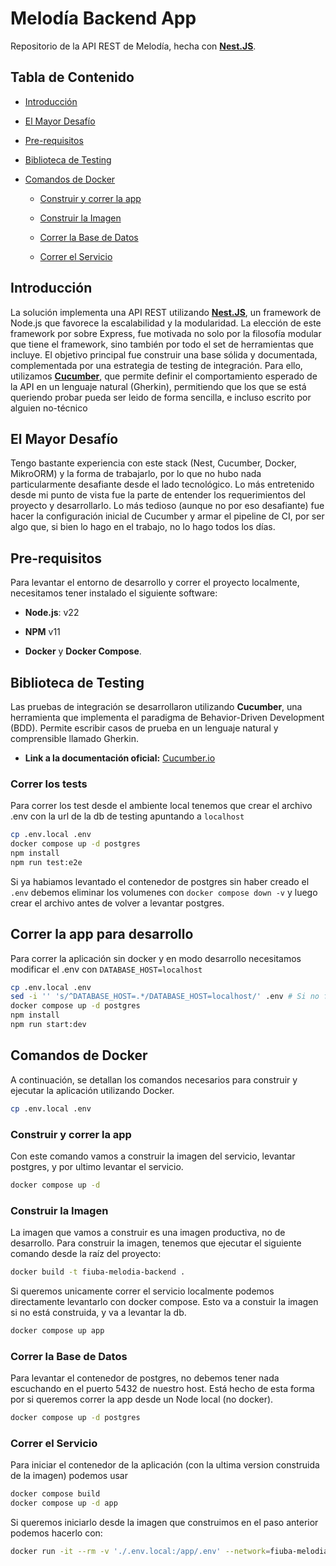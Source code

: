 Melodía Backend App
=========================================================

Repositorio de la API REST de Melodía, hecha con [**Nest.JS**](https://nestjs.com/).

Tabla de Contenido
------------------

*   [Introducción](#introducción)
    
*   [El Mayor Desafío](#el-mayor-desafío)
    
*   [Pre-requisitos](#pre-requisitos)
    
*   [Biblioteca de Testing](#biblioteca-de-testing)
    
*   [Comandos de Docker](#comandos-de-docker)
    
    *   [Construir y correr la app](#construir-y-correr-la-app)

    *   [Construir la Imagen](#construir-la-imagen)
        
    *   [Correr la Base de Datos](#correr-la-base-de-datos)
        
    *   [Correr el Servicio](#correr-el-servicio)
        

Introducción
------------

La solución implementa una API REST utilizando [**Nest.JS**](https://nestjs.com/), un framework de Node.js que favorece la escalabilidad y la modularidad. La elección de este framework por sobre Express, fue motivada no solo por la filosofía modular que tiene el framework, sino también por todo el set de herramientas que incluye. El objetivo principal fue construir una base sólida y documentada, complementada por una estrategia de testing de integración. Para ello, utilizamos [**Cucumber**](https://cucumber.io/docs/), que permite definir el comportamiento esperado de la API en un lenguaje natural (Gherkin), permitiendo que los que se está queriendo probar pueda ser leido de forma sencilla, e incluso escrito por alguien no-técnico

El Mayor Desafío
----------------

Tengo bastante experiencia con este stack (Nest, Cucumber, Docker, MikroORM) y la forma de trabajarlo, por lo que no hubo nada particularmente desafiante desde el lado tecnológico. Lo más entretenido desde mi punto de vista fue la parte de entender los requerimientos del proyecto y desarrollarlo. Lo más tedioso (aunque no por eso desafiante) fue hacer la configuración inicial de Cucumber y armar el pipeline de CI, por ser algo que, si bien lo hago en el trabajo, no lo hago todos los días.

Pre-requisitos
--------------

Para levantar el entorno de desarrollo y correr el proyecto localmente, necesitamos tener instalado el siguiente software:

*   **Node.js**: v22
    
*   **NPM** v11
    
*   **Docker** y **Docker Compose**.
    

Biblioteca de Testing
-------------------

Las pruebas de integración se desarrollaron utilizando **Cucumber**, una herramienta que implementa el paradigma de Behavior-Driven Development (BDD). Permite escribir casos de prueba en un lenguaje natural y comprensible llamado Gherkin.

*   **Link a la documentación oficial:** [Cucumber.io](https://cucumber.io/docs/)

### Correr los tests
Para correr los test desde el ambiente local tenemos que crear el archivo .env con la url de la db de testing apuntando a `localhost`
```bash
cp .env.local .env
docker compose up -d postgres
npm install
npm run test:e2e
```
Si ya habiamos levantado el contenedor de postgres sin haber creado el `.env` debemos eliminar los volumenes con `docker compose down -v` y luego crear el archivo antes de volver a levantar postgres.

Correr la app para desarrollo
-------------------
Para correr la aplicación sin docker y en modo desarrollo necesitamos modificar el .env con `DATABASE_HOST=localhost`
```bash
cp .env.local .env
sed -i '' 's/^DATABASE_HOST=.*/DATABASE_HOST=localhost/' .env # Si no funciona el comando modificar a mano en el .env
docker compose up -d postgres
npm install
npm run start:dev
```

Comandos de Docker
------------------

A continuación, se detallan los comandos necesarios para construir y ejecutar la aplicación utilizando Docker.
```bash
cp .env.local .env
```

### Construir y correr la app
Con este comando vamos a construir la imagen del servicio, levantar postgres, y por ultimo levantar el servicio.
```bash
docker compose up -d
```

### Construir la Imagen
La imagen que vamos a construir es una imagen productiva, no de desarrollo.
Para construir la imagen, tenemos que ejecutar el siguiente comando desde la raíz del proyecto:

```bash
docker build -t fiuba-melodia-backend .
```

Si queremos unicamente correr el servicio localmente podemos directamente levantarlo con docker compose. Esto va a constuir la imagen si no está construida, y va a levantar la db.
```bash
docker compose up app
```

### Correr la Base de Datos

Para levantar el contenedor de postgres, no debemos tener nada escuchando en el puerto 5432 de nuestro host. Está hecho de esta forma por si queremos correr la app desde un Node local (no docker).
```bash
docker compose up -d postgres
```

### Correr el Servicio

Para iniciar el contenedor de la aplicación (con la ultima version construida de la imagen) podemos usar
```bash
docker compose build
docker compose up -d app
```

Si queremos iniciarlo desde la imagen que construimos en el paso anterior podemos hacerlo con:
```bash
docker run -it --rm -v './.env.local:/app/.env' --network=fiuba-melodia-backend_default fiuba-melodia-backend
```